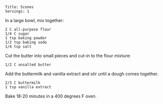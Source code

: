 ~~~ recipe-info
Title: Scones
Servings: 1
~~~

In a large bowl, mix together:

~~~ recipe-ingredients
2 C all-purpose flour
1/4 C sugar
1 tsp baking powder
1/2 tsp baking soda
1/4 tsp salt
~~~

Cut the butter into small pieces and cut-in to the flour mixture:

~~~ recipe-ingredients
1/2 C unsalted butter
~~~

Add the buttermilk and vanilla extract and stir until a dough comes together.

~~~ recipe-ingredients
2/3 C buttermilk
1 tsp vanilla extract
~~~

Bake 18-20 minutes in a 400 degrees F oven.
